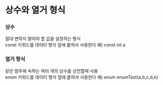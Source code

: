 # 상수와 열거 형식
### 상수  
절대 변하지 말아야 할 값을 설정하는 형식  
const 키워드를 데이터 형식 앞에 붙여서 사용한다 예) const int a  

 ### 열거 형식
같은 범주에 속하는 여러 개의 상수를 선언할때 사용  
enum 키워드를 데이터 형식 앞에 붙여서 사용한다 예) enum enumTest{a,b,c,d,e}




